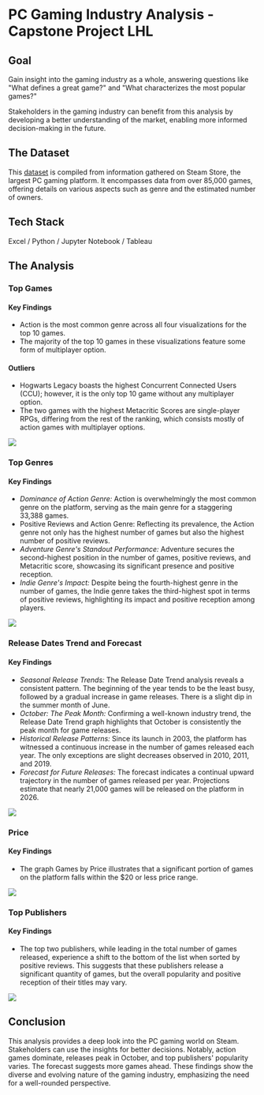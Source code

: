 
# PC Gaming Industry Analysis - Capstone Project LHL


## Goal

Gain insight into the gaming industry as a whole, answering questions like "What defines a great game?" and "What characterizes the most popular games?"

Stakeholders in the gaming industry can benefit from this analysis by developing a better understanding of the market, enabling more informed decision-making in the future.

## The Dataset

This [dataset](https://www.kaggle.com/datasets/fronkongames/steam-games-dataset) is compiled from information gathered on Steam Store, the largest PC gaming platform. It encompasses data from over 85,000 games, offering details on various aspects such as genre and the estimated number of owners. 

## Tech Stack

Excel  /  Python  /  Jupyter Notebook  /  Tableau

## The Analysis

### Top Games

#### Key Findings
- Action is the most common genre across all four visualizations for the top 10 games.
- The majority of the top 10 games in these visualizations feature some form of multiplayer option.

#### Outliers
- Hogwarts Legacy boasts the highest Concurrent Connected Users (CCU); however, it is the only top 10 game without any multiplayer option.
- The two games with the highest Metacritic Scores are single-player RPGs, differing from the rest of the ranking, which consists mostly of action games with multiplayer options.

![](https://res.cloudinary.com/dnfecsurp/image/upload/v1706646156/capstone-project/Top_Games_jkcfg7.png)

### Top Genres

#### Key Findings
- *Dominance of Action Genre:* Action is overwhelmingly the most common genre on the platform, serving as the main genre for a staggering 33,388 games.
- Positive Reviews and Action Genre: Reflecting its prevalence, the Action genre not only has the highest number of games but also the highest number of positive reviews.
- *Adventure Genre's Standout Performance:* Adventure secures the second-highest position in the number of games, positive reviews, and Metacritic score, showcasing its significant presence and positive reception.
- *Indie Genre's Impact:* Despite being the fourth-highest genre in the number of games, the Indie genre takes the third-highest spot in terms of positive reviews, highlighting its impact and positive reception among players.

![](https://res.cloudinary.com/dnfecsurp/image/upload/v1706646155/capstone-project/Top_Genres_eimtpc.png)

### Release Dates Trend and Forecast

#### Key Findings
- *Seasonal Release Trends:* The Release Date Trend analysis reveals a consistent pattern. The beginning of the year tends to be the least busy, followed by a gradual increase in game releases. There is a slight dip in the summer month of June.
- *October: The Peak Month:* Confirming a well-known industry trend, the Release Date Trend graph highlights that October is consistently the peak month for game releases.
- *Historical Release Patterns:* Since its launch in 2003, the platform has witnessed a continuous increase in the number of games released each year. The only exceptions are slight decreases observed in 2010, 2011, and 2019.
- *Forecast for Future Releases:* The forecast indicates a continual upward trajectory in the number of games released per year. Projections estimate that nearly 21,000 games will be released on the platform in 2026.

![](https://res.cloudinary.com/dnfecsurp/image/upload/v1706646155/capstone-project/Released_Dates_Trend_And_Forecast_ccqxbf.png)

### Price

#### Key Findings
- The graph Games by Price illustrates that a significant portion of games on the platform falls within the $20 or less price range.

![](https://res.cloudinary.com/dnfecsurp/image/upload/v1706646155/capstone-project/Price_aloml6.png)

### Top Publishers

#### Key Findings
- The top two publishers, while leading in the total number of games released, experience a shift to the bottom of the list when sorted by positive reviews. This suggests that these publishers release a significant quantity of games, but the overall popularity and positive reception of their titles may vary.

![](https://res.cloudinary.com/dnfecsurp/image/upload/v1706646155/capstone-project/Top_Publishers_d4jmdv.png)


## Conclusion

This analysis provides a deep look into the PC gaming world on Steam. Stakeholders can use the insights for better decisions. Notably, action games dominate, releases peak in October, and top publishers' popularity varies. The forecast suggests more games ahead. These findings show the diverse and evolving nature of the gaming industry, emphasizing the need for a well-rounded perspective.